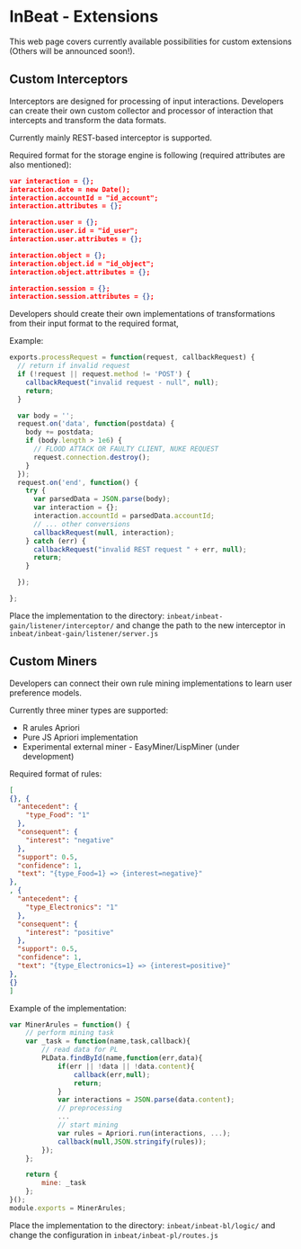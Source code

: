 # InBeat - Extensions
This web page covers currently available possibilities for custom extensions (Others will be announced soon!).

## Custom Interceptors
Interceptors are designed for processing of input interactions. Developers can create their own custom collector and processor of interaction that intercepts and transform the data formats. 

Currently mainly REST-based interceptor is supported.

Required format for the storage engine is following (required attributes are also mentioned):
```json
var interaction = {};
interaction.date = new Date();
interaction.accountId = "id_account";
interaction.attributes = {};

interaction.user = {};
interaction.user.id = "id_user";
interaction.user.attributes = {};

interaction.object = {};
interaction.object.id = "id_object";
interaction.object.attributes = {};

interaction.session = {};
interaction.session.attributes = {};
```

Developers should create their own implementations of transformations from their input format to the required format,

Example:
```javascript
exports.processRequest = function(request, callbackRequest) {
  // return if invalid request
  if (!request || request.method != 'POST') {
    callbackRequest("invalid request - null", null);
    return;
  }

  var body = '';
  request.on('data', function(postdata) {
    body += postdata;
    if (body.length > 1e6) {
      // FLOOD ATTACK OR FAULTY CLIENT, NUKE REQUEST
      request.connection.destroy();
    }
  });
  request.on('end', function() {
    try {
      var parsedData = JSON.parse(body);
      var interaction = {};
      interaction.accountId = parsedData.accountId;
      // ... other conversions
      callbackRequest(null, interaction);
    } catch (err) {
      callbackRequest("invalid REST request " + err, null);
      return;
    }

  });

};
```

Place the implementation to the directory: ``inbeat/inbeat-gain/listener/interceptor/`` and change the path to the new interceptor in ``inbeat/inbeat-gain/listener/server.js``

## Custom Miners

Developers can connect their own rule mining implementations to learn user preference models. 

Currently three miner types are supported:

- R arules Apriori
- Pure JS Apriori implementation
- Experimental external miner - EasyMiner/LispMiner (under development)

Required format of rules:
```json
[
{}, {
  "antecedent": {
    "type_Food": "1"
  },
  "consequent": {
    "interest": "negative"
  },
  "support": 0.5,
  "confidence": 1,
  "text": "{type_Food=1} => {interest=negative}"
},
, {
  "antecedent": {
    "type_Electronics": "1"
  },
  "consequent": {
    "interest": "positive"
  },
  "support": 0.5,
  "confidence": 1,
  "text": "{type_Electronics=1} => {interest=positive}"
},
{}
]
```

Example of the implementation: 
```javascript
var MinerArules = function() {
    // perform mining task
    var _task = function(name,task,callback){
        // read data for PL
        PLData.findById(name,function(err,data){
            if(err || !data || !data.content){
                callback(err,null);
                return;
            }
            var interactions = JSON.parse(data.content);
            // preprocessing
            ...            
            // start mining
            var rules = Apriori.run(interactions, ...);
            callback(null,JSON.stringify(rules));
        });
    };

    return {
        mine: _task
    };
}();
module.exports = MinerArules;
```

Place the implementation to the directory: ``inbeat/inbeat-bl/logic/`` and change the configuration in ``inbeat/inbeat-pl/routes.js``
